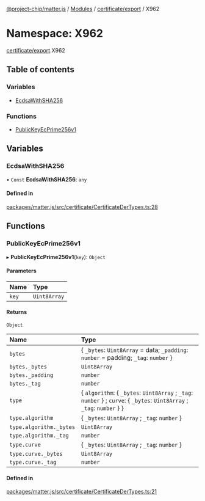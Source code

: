 [@project-chip/matter.js](../README.md) / [Modules](../modules.md) / [certificate/export](certificate_export.md) / X962

# Namespace: X962

[certificate/export](certificate_export.md).X962

## Table of contents

### Variables

- [EcdsaWithSHA256](certificate_export.X962.md#ecdsawithsha256)

### Functions

- [PublicKeyEcPrime256v1](certificate_export.X962.md#publickeyecprime256v1)

## Variables

### EcdsaWithSHA256

• `Const` **EcdsaWithSHA256**: `any`

#### Defined in

[packages/matter.js/src/certificate/CertificateDerTypes.ts:28](https://github.com/project-chip/matter.js/blob/5f71eedebdb9fa54338bde320c311bb359b7455d/packages/matter.js/src/certificate/CertificateDerTypes.ts#L28)

## Functions

### PublicKeyEcPrime256v1

▸ **PublicKeyEcPrime256v1**(`key`): `Object`

#### Parameters

| Name | Type |
| :------ | :------ |
| `key` | `Uint8Array` |

#### Returns

`Object`

| Name | Type |
| :------ | :------ |
| `bytes` | \{ `_bytes`: `Uint8Array` = data; `_padding`: `number` = padding; `_tag`: `number`  } |
| `bytes._bytes` | `Uint8Array` |
| `bytes._padding` | `number` |
| `bytes._tag` | `number` |
| `type` | \{ `algorithm`: \{ `_bytes`: `Uint8Array` ; `_tag`: `number`  } ; `curve`: \{ `_bytes`: `Uint8Array` ; `_tag`: `number`  }  } |
| `type.algorithm` | \{ `_bytes`: `Uint8Array` ; `_tag`: `number`  } |
| `type.algorithm._bytes` | `Uint8Array` |
| `type.algorithm._tag` | `number` |
| `type.curve` | \{ `_bytes`: `Uint8Array` ; `_tag`: `number`  } |
| `type.curve._bytes` | `Uint8Array` |
| `type.curve._tag` | `number` |

#### Defined in

[packages/matter.js/src/certificate/CertificateDerTypes.ts:21](https://github.com/project-chip/matter.js/blob/5f71eedebdb9fa54338bde320c311bb359b7455d/packages/matter.js/src/certificate/CertificateDerTypes.ts#L21)
